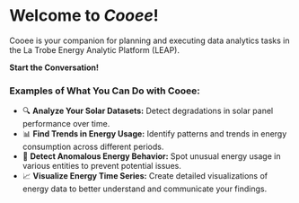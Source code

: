 # Welcome to *Cooee*!

Cooee is your companion for planning and executing data analytics tasks in the La Trobe Energy Analytic Platform (LEAP).

**Start the Conversation!**

### Examples of What You Can Do with Cooee:

- 🔍 **Analyze Your Solar Datasets:** Detect degradations in solar panel performance over time.
- 📊 **Find Trends in Energy Usage:** Identify patterns and trends in energy consumption across different periods.
- 🚨 **Detect Anomalous Energy Behavior:** Spot unusual energy usage in various entities to prevent potential issues.
- 📈 **Visualize Energy Time Series:** Create detailed visualizations of energy data to better understand and communicate your findings.